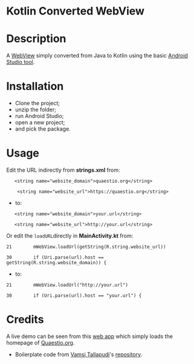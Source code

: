 # Kotlin Converted WebView

# Description
A [WebView](https://developer.android.com/guide/webapps/webview.html) simply converted from Java to Kotlin using the basic [Android Studio tool](https://developer.android.com/kotlin/get-started.html#convert-to-kotlin-code).

# Installation
* Clone the project;
* unzip the folder;
* run Android Studio;
* open a new project;
* and pick the package.

# Usage
Edit the URL indirectly from **strings.xml** from:

`   <string name="website_domain">quaestio.org</string>`

`    <string name="website_url">https://quaestio.org</string>`
* to:

`   <string name="website_domain">your.url</string>`

`   <string name="website_url">http://your.url</string>`

Or edit the `loadURL`directly in **MainActivity.kt** from:

`21        mWebView.loadUrl(getString(R.string.website_url))`

`30        if (Uri.parse(url).host == getString(R.string.website_domain)) {`
* to:

`21        mWebView.loadUrl("http://your.url")`

`30        if (Uri.parse(url).host == "your.url") {`

# Credits
A live demo can be seen from this [web app](https://play.google.com/store/apps/details?id=org.quaestio.quaestio.org) which simply loads the homepage of [Quaestio.org](https://quaestio.org/).
* Boilerplate code from [Vamsi Tallapudi](https://github.com/vamsitallapudi/create-android-app-for-website)'s [repository](https://github.com/vamsitallapudi/create-android-app-for-website).
